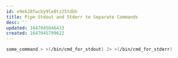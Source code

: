 ```yaml
---
id: e9ek28fwcby9le0tz25tdbh
title: Pipe Stdout and Stderr to Separate Commands
desc: ''
updated: 1647045846433
created: 1647045799622
---
```


```bash
some_command > >(/bin/cmd_for_stdout) 2> >(/bin/cmd_for_stderr)
```
